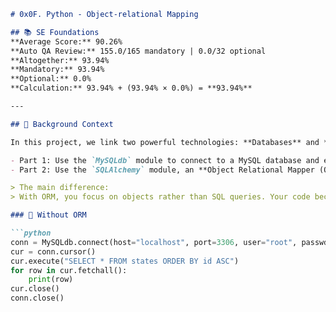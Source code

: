 ````markdown
# 0x0F. Python - Object-relational Mapping

## 📚 SE Foundations  
**Average Score:** 90.26%  
**Auto QA Review:** 155.0/165 mandatory | 0.0/32 optional  
**Altogether:** 93.94%  
**Mandatory:** 93.94%  
**Optional:** 0.0%  
**Calculation:** 93.94% + (93.94% × 0.0%) = **93.94%**

---

## 🧠 Background Context

In this project, we link two powerful technologies: **Databases** and **Python**.

- Part 1: Use the `MySQLdb` module to connect to a MySQL database and execute SQL queries.
- Part 2: Use the `SQLAlchemy` module, an **Object Relational Mapper (ORM)**, to interact with the database **without writing raw SQL**.

> The main difference:  
> With ORM, you focus on objects rather than SQL queries. Your code becomes **storage-agnostic**, which means it's easy to switch databases without rewriting logic.

### 📌 Without ORM

```python
conn = MySQLdb.connect(host="localhost", port=3306, user="root", passwd="root", db="my_db", charset="utf8")
cur = conn.cursor()
cur.execute("SELECT * FROM states ORDER BY id ASC")
for row in cur.fetchall():
    print(row)
cur.close()
conn.close()
